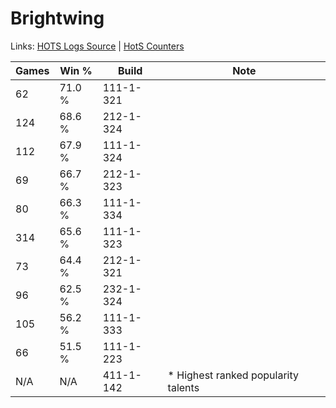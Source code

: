 # Brightwing

Links: [HOTS Logs Source](https://www.hotslogs.com/Sitewide/HeroDetails?Hero=Brightwing) | [HotS Counters](http://hotscounters.com/#/hero/Brightwing)

Games  | Win %  | Build     | Note
-----  | -----  | -----     | ----
62     | 71.0 % | 111-1-321 | 
124    | 68.6 % | 212-1-324 | 
112    | 67.9 % | 111-1-324 | 
69     | 66.7 % | 212-1-323 | 
80     | 66.3 % | 111-1-334 | 
314    | 65.6 % | 111-1-323 | 
73     | 64.4 % | 212-1-321 | 
96     | 62.5 % | 232-1-324 | 
105    | 56.2 % | 111-1-333 | 
66     | 51.5 % | 111-1-223 | 
N/A    | N/A    | 411-1-142 | * Highest ranked popularity talents
